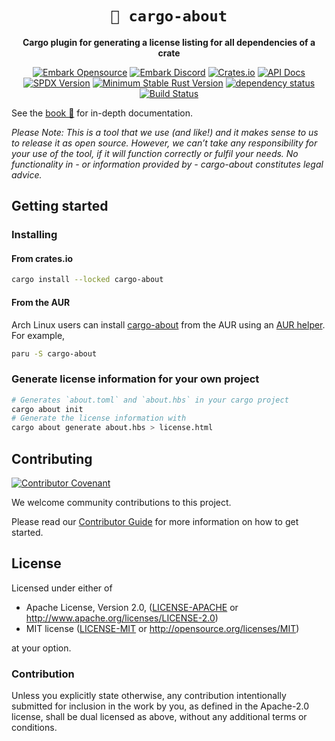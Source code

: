 <div align="center">

# `📜 cargo-about`

**Cargo plugin for generating a license listing for all dependencies of a crate**

[![Embark Opensource](https://img.shields.io/badge/embark-open%20source-blueviolet.svg)](https://embark.dev)
[![Embark Discord](https://img.shields.io/badge/discord-ark-%237289da.svg?logo=discord)](https://discord.gg/Fg4u4VX)
[![Crates.io](https://img.shields.io/crates/v/cargo-about.svg)](https://crates.io/crates/cargo-about)
[![API Docs](https://docs.rs/cargo-about/badge.svg)](https://docs.rs/cargo-about)
[![SPDX Version](https://img.shields.io/badge/SPDX%20Version-3.18-blue.svg)](https://spdx.org/licenses/)
[![Minimum Stable Rust Version](https://img.shields.io/badge/Rust-1.56.1-blue?color=fc8d62&logo=rust)](https://blog.rust-lang.org/2021/10/21/Rust-1.56.0.html)
[![dependency status](https://deps.rs/repo/github/EmbarkStudios/cargo-about/status.svg)](https://deps.rs/repo/github/EmbarkStudios/cargo-about)
[![Build Status](https://github.com/EmbarkStudios/cargo-about/workflows/CI/badge.svg)](https://github.com/EmbarkStudios/cargo-about/actions?workflow=CI)

</div>

See the [book 📕](https://embarkstudios.github.io/cargo-about/) for in-depth documentation.

_Please Note: This is a tool that we use (and like!) and it makes sense to us to release it as open source. However, we can’t take any responsibility for your use of the tool, if it will function correctly or fulfil your needs. No functionality in - or information provided by - cargo-about constitutes legal advice._

## Getting started

### Installing

#### From crates.io

```bash
cargo install --locked cargo-about
```

#### From the AUR

Arch Linux users can install [cargo-about](https://aur.archlinux.org/packages/?O=0&K=cargo-about) from the AUR using an [AUR helper](https://wiki.archlinux.org/index.php/AUR_helpers). For example,

```bash
paru -S cargo-about
```

### Generate license information for your own project

```bash
# Generates `about.toml` and `about.hbs` in your cargo project
cargo about init
# Generate the license information with
cargo about generate about.hbs > license.html
```

## Contributing

[![Contributor Covenant](https://img.shields.io/badge/contributor%20covenant-v1.4-ff69b4.svg)](CODE_OF_CONDUCT.md)

We welcome community contributions to this project.

Please read our [Contributor Guide](CONTRIBUTING.md) for more information on how to get started.

## License

Licensed under either of

- Apache License, Version 2.0, ([LICENSE-APACHE](LICENSE-APACHE) or <http://www.apache.org/licenses/LICENSE-2.0>)
- MIT license ([LICENSE-MIT](LICENSE-MIT) or <http://opensource.org/licenses/MIT>)

at your option.

### Contribution

Unless you explicitly state otherwise, any contribution intentionally submitted for inclusion in the work by you, as defined in the Apache-2.0 license, shall be dual licensed as above, without any additional terms or conditions.

